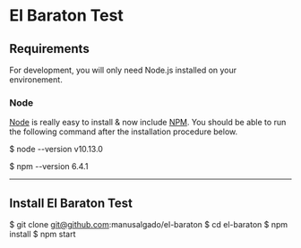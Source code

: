 # El Baraton Test
## Requirements

For development, you will only need Node.js installed on your environement.

### Node

[Node](http://nodejs.org/) is really easy to install & now include [NPM](https://npmjs.org/).
You should be able to run the following command after the installation procedure
below.

$ node --version
v10.13.0

$ npm --version
6.4.1

---

## Install El Baraton Test

$ git clone git@github.com:manusalgado/el-baraton
$ cd el-baraton
$ npm install
$ npm start
